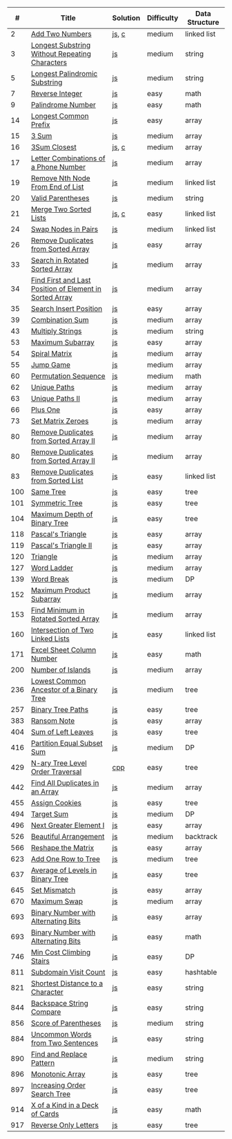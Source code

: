 |#|Title|Solution|Difficulty|Data Structure|
|--|--- |--------|----------|--------------|
|2|[Add Two Numbers](https://leetcode.com/problems/add-two-numbers/description/)|[js](https://github.com/OrekiSH/algorithms/blob/master/src/leetcode/medium/add-two-numbers-2/js/solution.js), [c](https://github.com/OrekiSH/algorithms/blob/master/src/leetcode/medium/add-two-numbers-2/c/solution.c)|medium|linked list|
|3|[Longest Substring Without Repeating Characters](https://leetcode.com/problems/longest-substring-without-repeating-characters/description/)|[js](https://github.com/OrekiSH/algorithms/blob/master/src/leetcode/medium/longest-substring-without-repeating-characters-3/js/solution.js)|medium|string|
|5|[Longest Palindromic Substring](https://leetcode.com/problems/longest-palindromic-substring/description/)|[js](https://github.com/OrekiSH/algorithms/blob/master/src/leetcode/medium/longest-palindromic-substring-5/js/solution.js)|medium|string|
|7|[Reverse Integer](https://leetcode.com/problems/reverse-integer/description/)|[js](https://github.com/OrekiSH/algorithms/blob/master/src/leetcode/easy/reverse-integer-7/js/solution.js)|easy|math|
|9|[Palindrome Number](https://leetcode.com/problems/palindrome-number/description/)|[js](https://github.com/OrekiSH/algorithms/blob/master/src/leetcode/easy/palindrome-number-9/js/solution.js)|easy|math|
|14|[Longest Common Prefix](https://leetcode.com/problems/longest-common-prefix/description/)|[js](https://github.com/OrekiSH/algorithms/blob/master/src/leetcode/easy/longest-common-prefix-14/js/solution.js)|easy|array|
|15|[3 Sum](https://leetcode.com/problems/triangle/description/)|[js](https://github.com/OrekiSH/algorithms/blob/master/src/leetcode/medium/3sum-15/js/solution.js)|medium|array|
|16|[3Sum Closest](https://leetcode.com/problems/3sum-closest/description/)|[js](https://github.com/OrekiSH/algorithms/blob/master/src/leetcode/medium/3sum-closest-16/js/solution.js), [c](https://github.com/OrekiSH/algorithms/blob/master/src/leetcode/medium/3sum-closest-16/c/solution.c)|medium|array|
|17|[Letter Combinations of a Phone Number](https://leetcode.com/problems/letter-combinations-of-a-phone-number/description/)|[js](https://github.com/OrekiSH/algorithms/blob/master/src/leetcode/medium/letter-combinations-of-a-phone-number-17/js/solution.js)|medium|array|
|19|[Remove Nth Node From End of List](https://leetcode.com/problems/remove-nth-node-from-end-of-list/description/)|[js](https://github.com/OrekiSH/algorithms/blob/master/src/leetcode/medium/remove-nth-node-from-end-of-list-19/js/solution.js)|medium|linked list|
|20|[Valid Parentheses](https://leetcode.com/problems/valid-parentheses/description/)|[js](https://github.com/OrekiSH/algorithms/blob/master/src/leetcode/medium/valid-parentheses-20/js/solution.js)|medium|string|
|21|[Merge Two Sorted Lists](https://leetcode.com/submissions/detail/167538036/)|[js](https://github.com/OrekiSH/algorithms/blob/master/src/leetcode/easy/merge-two-sorted-lists-21/js/solution.js), [c](https://github.com/OrekiSH/algorithms/blob/master/src/leetcode/easy/merge-two-sorted-lists-21/c/solution.c)|easy|linked list|
|24|[Swap Nodes in Pairs](https://leetcode.com/problems/swap-nodes-in-pairs/description/)|[js](https://github.com/OrekiSH/algorithms/blob/master/src/leetcode/medium/swap-nodes-in-pairs-24/js/solution.js)|medium|linked list|
|26|[Remove Duplicates from Sorted Array](https://leetcode.com/problems/remove-duplicates-from-sorted-array/description/)|[js](https://github.com/OrekiSH/algorithms/blob/master/src/leetcode/easy/remove-duplicates-from-sorted-array-26/js/solution.js)|easy|array|
|33|[Search in Rotated Sorted Array](https://leetcode.com/problems/search-in-rotated-sorted-array/description/)|[js](https://github.com/OrekiSH/algorithms/blob/master/src/leetcode/medium/search-in-rotated-sorted-array-33/js/solution.js)|medium|array|
|34|[Find First and Last Position of Element in Sorted Array](https://leetcode.com/problems/find-first-and-last-position-of-element-in-sorted-array/description/)|[js](https://github.com/OrekiSH/algorithms/blob/master/src/leetcode/medium/find-first-and-last-position-of-element-in-sorted-array-34/js/solution.js)|medium|array|
|35|[Search Insert Position](https://leetcode.com/problems/search-insert-position/description/)|[js](https://github.com/OrekiSH/algorithms/blob/master/src/leetcode/easy/search-insert-position-35/js/solution.js)|easy|array|
|39|[Combination Sum](https://leetcode.com/problems/combination-sum/description/)|[js](https://github.com/OrekiSH/algorithms/blob/master/src/leetcode/medium/combination-sum-39/js/solution.js)|medium|array|
|43|[Multiply Strings](https://leetcode.com/problems/multiply-strings/description/)|[js](https://github.com/OrekiSH/algorithms/blob/master/src/leetcode/medium/multiply-strings-43/js/solution.js)|medium|string|
|53|[Maximum Subarray](https://leetcode.com/problems/maximum-subarray/description/)|[js](https://github.com/OrekiSH/algorithms/blob/master/src/leetcode/easy/maximum-subarray-53/js/solution.js)|easy|array|
|54|[Spiral Matrix](https://leetcode.com/problems/spiral-matrix/description/)|[js](https://github.com/OrekiSH/algorithms/blob/master/src/leetcode/medium/spiral-matrix-54/js/solution.js)|medium|array|
|55|[Jump Game](https://leetcode.com/problems/jump-game/description/)|[js](https://github.com/OrekiSH/algorithms/blob/master/src/leetcode/medium/jump-game-55/js/solution.js)|medium|array|
|60|[Permutation Sequence](https://leetcode.com/problems/permutation-sequence/description/)|[js](https://github.com/OrekiSH/algorithms/blob/master/src/leetcode/medium/permutation-sequence-60/js/solution.js)|medium|math|
|62|[Unique Paths](https://leetcode.com/problems/unique-paths/description/)|[js](https://github.com/OrekiSH/algorithms/blob/master/src/leetcode/medium/unique-paths-62/js/solution.js)|medium|array|
|63|[Unique Paths II](https://leetcode.com/problems/unique-paths-ii/description/)|[js](https://github.com/OrekiSH/algorithms/blob/master/src/leetcode/medium/unique-paths-ii-63/js/solution.js)|medium|array|
|66|[Plus One](https://leetcode.com/problems/plus-one/description/)|[js](https://github.com/OrekiSH/algorithms/blob/master/src/leetcode/easy/plus-one-66/js/solution.js)|easy|array|
|73|[Set Matrix Zeroes](https://leetcode.com/problems/set-matrix-zeroes/description/)|[js](https://github.com/OrekiSH/algorithms/blob/master/src/leetcode/medium/set-matrix-zeroes-73/js/solution.js)|medium|array|
|80|[Remove Duplicates from Sorted Array II](https://leetcode.com/problems/remove-duplicates-from-sorted-array-ii/description/)|[js](https://github.com/OrekiSH/algorithms/blob/master/src/leetcode/medium/remove-duplicates-from-sorted-array-ii-80/js/solution.js)|medium|array|
|80|[Remove Duplicates from Sorted Array II](https://leetcode.com/problems/remove-duplicates-from-sorted-array-ii/description/)|[js](https://github.com/OrekiSH/algorithms/blob/master/src/leetcode/medium/remove-duplicates-from-sorted-array-ii-80/js/solution.js)|medium|array|
|83|[Remove Duplicates from Sorted List](https://leetcode.com/problems/remove-duplicates-from-sorted-list/description/)|[js](https://github.com/OrekiSH/algorithms/blob/master/src/leetcode/medium/remove-duplicates-from-sorted-list-83/js/solution.js)|easy|linked list|
|100|[Same Tree](https://leetcode.com/problems/same-tree/description/)|[js](https://github.com/OrekiSH/algorithms/blob/master/src/leetcode/easy/same-tree-100/js/solution.js)|easy|tree|
|101|[Symmetric Tree](https://leetcode.com/problems/symmetric-tree/description/)|[js](https://github.com/OrekiSH/algorithms/blob/master/src/leetcode/easy/symmetric-tree-101/js/solution.js)|easy|tree|
|104|[Maximum Depth of Binary Tree](https://leetcode.com/problems/maximum-depth-of-binary-tree/description/)|[js](https://github.com/OrekiSH/algorithms/blob/master/src/leetcode/easy/maximum-depth-of-binary-tree-104/js/solution.js)|easy|tree|
|118|[Pascal's Triangle](https://leetcode.com/problems/pascals-triangle/description/)|[js](https://github.com/OrekiSH/algorithms/blob/master/src/leetcode/easy/pascals-triangle-118/js/solution.js)|easy|array|
|119|[Pascal's Triangle II](https://leetcode.com/problems/pascals-triangle-ii/description/)|[js](https://github.com/OrekiSH/algorithms/blob/master/src/leetcode/easy/pascals-triangle-ii-119/js/solution.js)|easy|array|
|120|[Triangle](https://leetcode.com/problems/triangle/description/)|[js](https://github.com/OrekiSH/algorithms/blob/master/src/leetcode/medium/triangle-120/js/solution.js)|medium|array|
|127|[Word Ladder](https://leetcode.com/problems/word-ladder/description/)|[js](https://github.com/OrekiSH/algorithms/blob/master/src/leetcode/medium/word-ladder-127/js/solution.js)|medium|array|
|139|[Word Break](https://leetcode.com/problems/word-break/description/)|[js](https://github.com/OrekiSH/algorithms/blob/master/src/leetcode/medium/word-break-139/js/solution.js)|medium|DP|
|152|[Maximum Product Subarray](https://leetcode.com/problems/maximum-product-subarray/description/)|[js](https://github.com/OrekiSH/algorithms/blob/master/src/leetcode/medium/maximum-product-subarray-152/js/solution.js)|medium|array|
|153|[Find Minimum in Rotated Sorted Array](https://leetcode.com/problems/find-minimum-in-rotated-sorted-array/description/)|[js](https://github.com/OrekiSH/algorithms/blob/master/src/leetcode/medium/find-minimum-in-rotated-sorted-array-153/js/solution.js)|medium|array|
|160|[Intersection of Two Linked Lists](https://leetcode.com/problems/intersection-of-two-linked-lists/description/)|[js](https://github.com/OrekiSH/algorithms/blob/master/src/leetcode/easy/intersection-of-two-linked-lists-160/js/solution.js)|easy|linked list|
|171|[Excel Sheet Column Number](https://leetcode.com/problems/excel-sheet-column-number/description/)|[js](https://github.com/OrekiSH/algorithms/blob/master/src/leetcode/easy/excel-sheet-column-number-171/js/solution.js)|easy|math|
|200|[Number of Islands](https://leetcode.com/problems/number-of-islands/description/)|[js](https://github.com/OrekiSH/algorithms/blob/master/src/leetcode/medium/number-of-islands-200/js/solution.js)|medium|array|
|236|[Lowest Common Ancestor of a Binary Tree](https://leetcode.com/problems/lowest-common-ancestor-of-a-binary-tree/description/)|[js](https://github.com/OrekiSH/algorithms/blob/master/src/leetcode/medium/lowest-common-ancestor-of-a-binary-tree-236/js/solution.js)|medium|tree|
|257|[Binary Tree Paths](https://leetcode.com/problems/binary-tree-paths/description/)|[js](https://github.com/OrekiSH/algorithms/blob/master/src/leetcode/easy/binary-tree-paths-257/js/solution.js)|easy|tree|
|383|[Ransom Note](https://leetcode.com/problems/ransom-note/description/)|[js](https://github.com/OrekiSH/algorithms/blob/master/src/leetcode/easy/ransom-note-383/js/solution.js)|easy|array|
|404|[Sum of Left Leaves](https://leetcode.com/problems/sum-of-left-leaves/description/)|[js](https://github.com/OrekiSH/algorithms/blob/master/src/leetcode/easy/sum-of-left-leaves-404/js/solution.js)|easy|tree|
|416|[Partition Equal Subset Sum](https://leetcode.com/problems/partition-equal-subset-sum/description/)|[js](https://github.com/OrekiSH/algorithms/blob/master/src/leetcode/medium/partition-equal-subset-sum-416/js/solution.js)|medium|DP|
|429|[N-ary Tree Level Order Traversal](https://leetcode.com/problems/n-ary-tree-level-order-traversal/description/)|[cpp](https://github.com/OrekiSH/algorithms/blob/master/src/leetcode/easy/n-ary-tree-level-order-traversal-429/cpp/solution.cpp)|easy|tree|
|442|[Find All Duplicates in an Array](https://leetcode.com/problems/find-all-duplicates-in-an-array/description/)|[js](https://github.com/OrekiSH/algorithms/blob/master/src/leetcode/medium/find-all-duplicates-in-an-array-442/js/solution.js)|medium|array|
|455|[Assign Cookies](https://leetcode.com/problems/assign-cookies/description/)|[js](https://github.com/OrekiSH/algorithms/blob/master/src/leetcode/easy/assign-cookies-455/js/solution.js)|easy|tree|
|494|[Target Sum](https://leetcode.com/problems/target-sum/description/)|[js](https://github.com/OrekiSH/algorithms/blob/master/src/leetcode/medium/target-sum-494/js/solution.js)|medium|DP|
|496|[Next Greater Element I](https://leetcode.com/problems/next-greater-element-i/description/)|[js](https://github.com/OrekiSH/algorithms/blob/master/src/leetcode/easy/next-greater-element-i-496/js/solution.js)|easy|array|
|526|[Beautiful Arrangement](https://leetcode.com/problems/beautiful-arrangement/description/)|[js](https://github.com/OrekiSH/algorithms/blob/master/src/leetcode/medium/beautiful-arrangement-526/js/solution.js)|medium|backtrack|
|566|[Reshape the Matrix](https://leetcode.com/problems/reshape-the-matrix/description/)|[js](https://github.com/OrekiSH/algorithms/blob/master/src/leetcode/easy/reshape-the-matrix-566/js/solution.js)|easy|array|
|623|[Add One Row to Tree](https://leetcode.com/problems/add-one-row-to-tree/description/)|[js](https://github.com/OrekiSH/algorithms/blob/master/src/leetcode/medium/add-one-row-to-tree-623/js/solution.js)|medium|tree|
|637|[Average of Levels in Binary Tree](https://leetcode.com/problems/average-of-levels-in-binary-tree/description/)|[js](https://github.com/OrekiSH/algorithms/blob/master/src/leetcode/easy/average-of-levels-in-binary-tree-637/js/solution.js)|easy|tree|
|645|[Set Mismatch](https://leetcode.com/problems/set-mismatch/description/)|[js](https://github.com/OrekiSH/algorithms/blob/master/src/leetcode/easy/set-mismatch-645/js/solution.js)|easy|array|
|670|[Maximum Swap](https://leetcode.com/problems/maximum-swap/description/)|[js](https://github.com/OrekiSH/algorithms/blob/master/src/leetcode/medium/maximum-swap-670/js/solution.js)|medium|array|
|693|[Binary Number with Alternating Bits](https://leetcode.com/problems/binary-number-with-alternating-bits/description/)|[js](https://github.com/OrekiSH/algorithms/blob/master/src/leetcode/easy/binary-number-with-alternating-bits-693/js/solution.js)|easy|array|
|693|[Binary Number with Alternating Bits](https://leetcode.com/problems/binary-number-with-alternating-bits/description/)|[js](https://github.com/OrekiSH/algorithms/blob/master/src/leetcode/easy/binary-number-with-alternating-bits-693/js/solution.js)|easy|math|
|746|[Min Cost Climbing Stairs](https://leetcode.com/problems/min-cost-climbing-stairs/description/)|[js](https://github.com/OrekiSH/algorithms/blob/master/src/leetcode/easy/min-cost-climbing-stairs-746/js/solution.js)|easy|DP|
|811|[Subdomain Visit Count](https://leetcode.com/problems/subdomain-visit-count/description/)|[js](https://github.com/OrekiSH/algorithms/blob/master/src/leetcode/easy/subdomain-visit-count-811/js/solution.js)|easy|hashtable|
|821|[Shortest Distance to a Character](https://leetcode.com/problems/shortest-distance-to-a-character/description/)|[js](https://github.com/OrekiSH/algorithms/blob/master/src/leetcode/easy/shortest-distance-to-a-character-821/js/solution.js)|easy|string|
|844|[Backspace String Compare](https://leetcode.com/problems/backspace-string-compare/description/)|[js](https://github.com/OrekiSH/algorithms/blob/master/src/leetcode/easy/backspace-string-compare-844/js/solution.js)|easy|string|
|856|[Score of Parentheses](https://leetcode.com/problems/score-of-parentheses/description/)|[js](https://github.com/OrekiSH/algorithms/blob/master/src/leetcode/medium/score-of-parentheses-856/js/solution.js)|medium|string|
|884|[Uncommon Words from Two Sentences](https://leetcode.com/problems/uncommon-words-from-two-sentences/description/)|[js](https://github.com/OrekiSH/algorithms/blob/master/src/leetcode/easy/uncommon-words-from-two-sentences-884/js/solution.js)|easy|string|
|890|[Find and Replace Pattern](https://leetcode.com/problems/find-and-replace-pattern/description/)|[js](https://github.com/OrekiSH/algorithms/blob/master/src/leetcode/medium/find-and-replace-pattern-890/js/solution.js)|medium|string|
|896|[Monotonic Array](https://leetcode.com/problems/monotonic-array/description/)|[js](https://github.com/OrekiSH/algorithms/blob/master/src/leetcode/easy/monotonic-array-896/js/solution.js)|easy|tree|
|897|[Increasing Order Search Tree](https://leetcode.com/problems/increasing-order-search-tree/description/)|[js](https://github.com/OrekiSH/algorithms/blob/master/src/leetcode/easy/increasing-order-search-tree-897/js/solution.js)|easy|tree|
|914|[X of a Kind in a Deck of Cards](https://leetcode.com/problems/x-of-a-kind-in-a-deck-of-cards/description/)|[js](https://github.com/OrekiSH/algorithms/blob/master/src/leetcode/easy/x-of-a-kind-in-a-deck-of-cards-914/js/solution.js)|easy|math|
|917|[Reverse Only Letters](https://leetcode.com/problems/reverse-only-letters/description/)|[js](https://github.com/OrekiSH/algorithms/blob/master/src/leetcode/easy/reverse-only-letters-917/js/solution.js)|easy|tree|